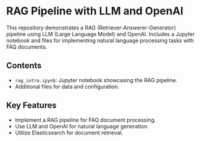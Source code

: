 # RAG Pipeline with LLM and OpenAI

This repository demonstrates a RAG (Retriever-Answerer-Generator) pipeline using LLM (Large Language Model) and OpenAI. Includes a Jupyter notebook and files for implementing natural language processing tasks with FAQ documents.

## Contents

- `rag_intro.ipynb`: Jupyter notebook showcasing the RAG pipeline.
- Additional files for data and configuration.

## Key Features

- Implement a RAG pipeline for FAQ document processing.
- Use LLM and OpenAI for natural language generation.
- Utilize Elasticsearch for document retrieval.
